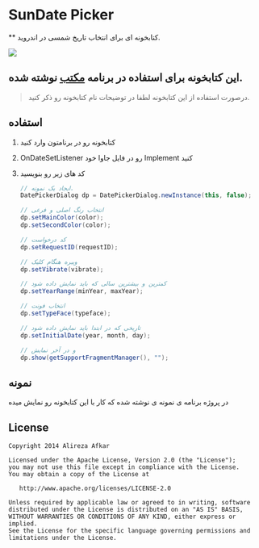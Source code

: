 SunDate Picker
=================

** کتابخونه ای برای انتخاب تاریخ شمسی در اندروید.

![](screen-shot.jpg)

 این کتابخونه برای استفاده در برنامه [مکتب](http://cafebazaar.ir/app/com.afkar.maktab) نوشته شده.
 ----------
> درصورت استفاده از این کتابخونه لطفا در توضیحات نام کتابخونه رو ذکر کنید.



استفاده
---------

1. کتابخونه رو در برنامتون وارد کنید

2. OnDateSetListener رو در فایل جاوا خود Implement کنید

2. کد های زیر رو بنویسید

    ```java
    // ایجاد یک نمونه.
    DatePickerDialog dp = DatePickerDialog.newInstance(this, false);

    // انتخاب رنگ اصلی و فرعی
    dp.setMainColor(color);
	dp.setSecondColor(color);
	
	// کد درخواست
	dp.setRequestID(requestID);
	
	// ویبره هنگام کلیک
	dp.setVibrate(vibrate);
	
	// کمترین و بیشترین سالی که باید نمایش داده شود
	dp.setYearRange(minYear, maxYear);
	
	// انتخاب فونت
	dp.setTypeFace(typeface);
	
	// تاریخی که در ابتدا باید نمایش داده شود
	dp.setInitialDate(year, month, day);
	
	// و در آخر نمایش
	dp.show(getSupportFragmentManager(), "");
    ```

نمونه
----------

در پروژه برنامه ی نمونه ی نوشته شده که کار با این کتابخونه رو نمایش میده

License
----------

    Copyright 2014 Alireza Afkar

    Licensed under the Apache License, Version 2.0 (the "License");
    you may not use this file except in compliance with the License.
    You may obtain a copy of the License at

       http://www.apache.org/licenses/LICENSE-2.0

    Unless required by applicable law or agreed to in writing, software
    distributed under the License is distributed on an "AS IS" BASIS,
    WITHOUT WARRANTIES OR CONDITIONS OF ANY KIND, either express or implied.
    See the License for the specific language governing permissions and
    limitations under the License.

